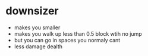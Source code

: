 # downsizer
- makes you smaller
- makes you walk up less than 0.5 block wtih no jump
- but you can go in spaces you normaly cant
- less damage dealth